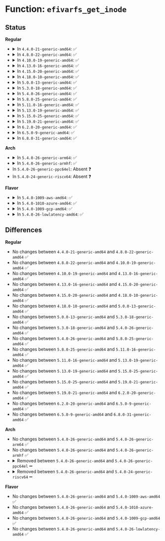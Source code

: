 # Function: <code>efivarfs_get_inode</code>

## Status
<b>Regular</b>
<ul>
<li>
<details>
<summary>In <code>4.4.0-21-generic-amd64</code>: ✅</summary>

```c
struct inode * efivarfs_get_inode(struct super_block * sb, const struct inode * dir, int mode, dev_t dev, bool is_removable)
```

```json
{
  "name": "efivarfs_get_inode",
  "collision_type": "Unique Global",
  "inline_type": "No",
  "funcs": [
    {
      "addr": 18446744071582125344,
      "name": "efivarfs_get_inode",
      "external": true,
      "loc": "fs/efivarfs/inode.c:17",
      "file": "fs/efivarfs/inode.c",
      "inline": "seen, unknown",
      "caller_inline": [],
      "caller_func": [
        "fs/efivarfs/inode.c:efivarfs_create",
        "fs/efivarfs/super.c:efivarfs_fill_super",
        "fs/efivarfs/super.c:efivarfs_callback"
      ]
    }
  ],
  "symbols": [
    {
      "addr": 18446744071582125344,
      "name": "efivarfs_get_inode",
      "section": ".text",
      "bind": "STB_GLOBAL",
      "size": 186
    }
  ]
}
```
</details>
</li>
<li>
<details>
<summary>In <code>4.8.0-22-generic-amd64</code>: ✅</summary>

```c
struct inode * efivarfs_get_inode(struct super_block * sb, const struct inode * dir, int mode, dev_t dev, bool is_removable)
```

```json
{
  "name": "efivarfs_get_inode",
  "collision_type": "Unique Global",
  "inline_type": "No",
  "funcs": [
    {
      "addr": 18446744071582344064,
      "name": "efivarfs_get_inode",
      "external": true,
      "loc": "fs/efivarfs/inode.c:18",
      "file": "fs/efivarfs/inode.c",
      "inline": "seen, unknown",
      "caller_inline": [],
      "caller_func": [
        "fs/efivarfs/inode.c:efivarfs_create",
        "fs/efivarfs/super.c:efivarfs_fill_super",
        "fs/efivarfs/super.c:efivarfs_callback"
      ]
    }
  ],
  "symbols": [
    {
      "addr": 18446744071582344064,
      "name": "efivarfs_get_inode",
      "section": ".text",
      "bind": "STB_GLOBAL",
      "size": 188
    }
  ]
}
```
</details>
</li>
<li>
<details>
<summary>In <code>4.10.0-19-generic-amd64</code>: ✅</summary>

```c
struct inode * efivarfs_get_inode(struct super_block * sb, const struct inode * dir, int mode, dev_t dev, bool is_removable)
```

```json
{
  "name": "efivarfs_get_inode",
  "collision_type": "Unique Global",
  "inline_type": "No",
  "funcs": [
    {
      "addr": 18446744071582435232,
      "name": "efivarfs_get_inode",
      "external": true,
      "loc": "fs/efivarfs/inode.c:18",
      "file": "fs/efivarfs/inode.c",
      "inline": "seen, unknown",
      "caller_inline": [],
      "caller_func": [
        "fs/efivarfs/inode.c:efivarfs_create",
        "fs/efivarfs/super.c:efivarfs_fill_super",
        "fs/efivarfs/super.c:efivarfs_callback"
      ]
    }
  ],
  "symbols": [
    {
      "addr": 18446744071582435232,
      "name": "efivarfs_get_inode",
      "section": ".text",
      "bind": "STB_GLOBAL",
      "size": 180
    }
  ]
}
```
</details>
</li>
<li>
<details>
<summary>In <code>4.13.0-16-generic-amd64</code>: ✅</summary>

```c
struct inode * efivarfs_get_inode(struct super_block * sb, const struct inode * dir, int mode, dev_t dev, bool is_removable)
```

```json
{
  "name": "efivarfs_get_inode",
  "collision_type": "Unique Global",
  "inline_type": "No",
  "funcs": [
    {
      "addr": 18446744071582518496,
      "name": "efivarfs_get_inode",
      "external": true,
      "loc": "fs/efivarfs/inode.c:18",
      "file": "fs/efivarfs/inode.c",
      "inline": "seen, unknown",
      "caller_inline": [],
      "caller_func": [
        "fs/efivarfs/inode.c:efivarfs_create",
        "fs/efivarfs/super.c:efivarfs_fill_super",
        "fs/efivarfs/super.c:efivarfs_callback"
      ]
    }
  ],
  "symbols": [
    {
      "addr": 18446744071582518496,
      "name": "efivarfs_get_inode",
      "section": ".text",
      "bind": "STB_GLOBAL",
      "size": 186
    }
  ]
}
```
</details>
</li>
<li>
<details>
<summary>In <code>4.15.0-20-generic-amd64</code>: ✅</summary>

```c
struct inode * efivarfs_get_inode(struct super_block * sb, const struct inode * dir, int mode, dev_t dev, bool is_removable)
```

```json
{
  "name": "efivarfs_get_inode",
  "collision_type": "Unique Global",
  "inline_type": "No",
  "funcs": [
    {
      "addr": 18446744071582670064,
      "name": "efivarfs_get_inode",
      "external": true,
      "loc": "fs/efivarfs/inode.c:18",
      "file": "fs/efivarfs/inode.c",
      "inline": "seen, unknown",
      "caller_inline": [],
      "caller_func": [
        "fs/efivarfs/inode.c:efivarfs_create",
        "fs/efivarfs/super.c:efivarfs_fill_super",
        "fs/efivarfs/super.c:efivarfs_callback"
      ]
    }
  ],
  "symbols": [
    {
      "addr": 18446744071582670064,
      "name": "efivarfs_get_inode",
      "section": ".text",
      "bind": "STB_GLOBAL",
      "size": 186
    }
  ]
}
```
</details>
</li>
<li>
<details>
<summary>In <code>4.18.0-10-generic-amd64</code>: ✅</summary>

```c
struct inode * efivarfs_get_inode(struct super_block * sb, const struct inode * dir, int mode, dev_t dev, bool is_removable)
```

```json
{
  "name": "efivarfs_get_inode",
  "collision_type": "Unique Global",
  "inline_type": "No",
  "funcs": [
    {
      "addr": 18446744071582863280,
      "name": "efivarfs_get_inode",
      "external": true,
      "loc": "fs/efivarfs/inode.c:18",
      "file": "fs/efivarfs/inode.c",
      "inline": "seen, unknown",
      "caller_inline": [],
      "caller_func": [
        "fs/efivarfs/super.c:efivarfs_fill_super",
        "fs/efivarfs/super.c:efivarfs_callback"
      ]
    }
  ],
  "symbols": [
    {
      "addr": 18446744071582863280,
      "name": "efivarfs_get_inode",
      "section": ".text",
      "bind": "STB_GLOBAL",
      "size": 190
    }
  ]
}
```
</details>
</li>
<li>
<details>
<summary>In <code>5.0.0-13-generic-amd64</code>: ✅</summary>

```c
struct inode * efivarfs_get_inode(struct super_block * sb, const struct inode * dir, int mode, dev_t dev, bool is_removable)
```

```json
{
  "name": "efivarfs_get_inode",
  "collision_type": "Unique Global",
  "inline_type": "No",
  "funcs": [
    {
      "addr": 18446744071582971376,
      "name": "efivarfs_get_inode",
      "external": true,
      "loc": "fs/efivarfs/inode.c:18",
      "file": "fs/efivarfs/inode.c",
      "inline": "seen, unknown",
      "caller_inline": [],
      "caller_func": [
        "fs/efivarfs/super.c:efivarfs_fill_super",
        "fs/efivarfs/super.c:efivarfs_callback"
      ]
    }
  ],
  "symbols": [
    {
      "addr": 18446744071582971376,
      "name": "efivarfs_get_inode",
      "section": ".text",
      "bind": "STB_GLOBAL",
      "size": 190
    }
  ]
}
```
</details>
</li>
<li>
<details>
<summary>In <code>5.3.0-18-generic-amd64</code>: ✅</summary>

```c
struct inode * efivarfs_get_inode(struct super_block * sb, const struct inode * dir, int mode, dev_t dev, bool is_removable)
```

```json
{
  "name": "efivarfs_get_inode",
  "collision_type": "Unique Global",
  "inline_type": "No",
  "funcs": [
    {
      "addr": 18446744071583152336,
      "name": "efivarfs_get_inode",
      "external": true,
      "loc": "fs/efivarfs/inode.c:15",
      "file": "fs/efivarfs/inode.c",
      "inline": "seen, unknown",
      "caller_inline": [],
      "caller_func": [
        "fs/efivarfs/super.c:efivarfs_fill_super",
        "fs/efivarfs/super.c:efivarfs_callback"
      ]
    }
  ],
  "symbols": [
    {
      "addr": 18446744071583152336,
      "name": "efivarfs_get_inode",
      "section": ".text",
      "bind": "STB_GLOBAL",
      "size": 199
    }
  ]
}
```
</details>
</li>
<li>
<details>
<summary>In <code>5.4.0-26-generic-amd64</code>: ✅</summary>

```c
struct inode * efivarfs_get_inode(struct super_block * sb, const struct inode * dir, int mode, dev_t dev, bool is_removable)
```

```json
{
  "name": "efivarfs_get_inode",
  "collision_type": "Unique Global",
  "inline_type": "No",
  "funcs": [
    {
      "addr": 18446744071583258400,
      "name": "efivarfs_get_inode",
      "external": true,
      "loc": "fs/efivarfs/inode.c:15",
      "file": "fs/efivarfs/inode.c",
      "inline": "seen, unknown",
      "caller_inline": [],
      "caller_func": [
        "fs/efivarfs/super.c:efivarfs_fill_super",
        "fs/efivarfs/super.c:efivarfs_callback"
      ]
    }
  ],
  "symbols": [
    {
      "addr": 18446744071583258400,
      "name": "efivarfs_get_inode",
      "section": ".text",
      "bind": "STB_GLOBAL",
      "size": 199
    }
  ]
}
```
</details>
</li>
<li>
<details>
<summary>In <code>5.8.0-25-generic-amd64</code>: ✅</summary>

```c
struct inode * efivarfs_get_inode(struct super_block * sb, const struct inode * dir, int mode, dev_t dev, bool is_removable)
```

```json
{
  "name": "efivarfs_get_inode",
  "collision_type": "Unique Global",
  "inline_type": "No",
  "funcs": [
    {
      "addr": 18446744071583585328,
      "name": "efivarfs_get_inode",
      "external": true,
      "loc": "fs/efivarfs/inode.c:15",
      "file": "fs/efivarfs/inode.c",
      "inline": "seen, unknown",
      "caller_inline": [],
      "caller_func": [
        "fs/efivarfs/inode.c:efivarfs_create",
        "fs/efivarfs/super.c:efivarfs_fill_super",
        "fs/efivarfs/super.c:efivarfs_callback"
      ]
    }
  ],
  "symbols": [
    {
      "addr": 18446744071583585328,
      "name": "efivarfs_get_inode",
      "section": ".text",
      "bind": "STB_GLOBAL",
      "size": 199
    }
  ]
}
```
</details>
</li>
<li>
<details>
<summary>In <code>5.11.0-16-generic-amd64</code>: ✅</summary>

```c
struct inode * efivarfs_get_inode(struct super_block * sb, const struct inode * dir, int mode, dev_t dev, bool is_removable)
```

```json
{
  "name": "efivarfs_get_inode",
  "collision_type": "Unique Global",
  "inline_type": "No",
  "funcs": [
    {
      "addr": 18446744071583705696,
      "name": "efivarfs_get_inode",
      "external": true,
      "loc": "fs/efivarfs/inode.c:16",
      "file": "fs/efivarfs/inode.c",
      "inline": "seen, unknown",
      "caller_inline": [],
      "caller_func": [
        "fs/efivarfs/inode.c:efivarfs_create",
        "fs/efivarfs/super.c:efivarfs_fill_super",
        "fs/efivarfs/super.c:efivarfs_callback"
      ]
    }
  ],
  "symbols": [
    {
      "addr": 18446744071583705696,
      "name": "efivarfs_get_inode",
      "section": ".text",
      "bind": "STB_GLOBAL",
      "size": 199
    }
  ]
}
```
</details>
</li>
<li>
<details>
<summary>In <code>5.13.0-19-generic-amd64</code>: ✅</summary>

```c
struct inode * efivarfs_get_inode(struct super_block * sb, const struct inode * dir, int mode, dev_t dev, bool is_removable)
```

```json
{
  "name": "efivarfs_get_inode",
  "collision_type": "Unique Global",
  "inline_type": "No",
  "funcs": [
    {
      "addr": 18446744071583730752,
      "name": "efivarfs_get_inode",
      "external": true,
      "loc": "fs/efivarfs/inode.c:19",
      "file": "fs/efivarfs/inode.c",
      "inline": "seen, unknown",
      "caller_inline": [],
      "caller_func": [
        "fs/efivarfs/inode.c:efivarfs_create",
        "fs/efivarfs/super.c:efivarfs_fill_super",
        "fs/efivarfs/super.c:efivarfs_callback"
      ]
    }
  ],
  "symbols": [
    {
      "addr": 18446744071583730752,
      "name": "efivarfs_get_inode",
      "section": ".text",
      "bind": "STB_GLOBAL",
      "size": 210
    }
  ]
}
```
</details>
</li>
<li>
<details>
<summary>In <code>5.15.0-25-generic-amd64</code>: ✅</summary>

```c
struct inode * efivarfs_get_inode(struct super_block * sb, const struct inode * dir, int mode, dev_t dev, bool is_removable)
```

```json
{
  "name": "efivarfs_get_inode",
  "collision_type": "Unique Global",
  "inline_type": "No",
  "funcs": [
    {
      "addr": 18446744071584092016,
      "name": "efivarfs_get_inode",
      "external": true,
      "loc": "fs/efivarfs/inode.c:19",
      "file": "fs/efivarfs/inode.c",
      "inline": "seen, unknown",
      "caller_inline": [],
      "caller_func": [
        "fs/efivarfs/inode.c:efivarfs_create",
        "fs/efivarfs/super.c:efivarfs_fill_super",
        "fs/efivarfs/super.c:efivarfs_callback"
      ]
    }
  ],
  "symbols": [
    {
      "addr": 18446744071584092016,
      "name": "efivarfs_get_inode",
      "section": ".text",
      "bind": "STB_GLOBAL",
      "size": 210
    }
  ]
}
```
</details>
</li>
<li>
<details>
<summary>In <code>5.19.0-21-generic-amd64</code>: ✅</summary>

```c
struct inode * efivarfs_get_inode(struct super_block * sb, const struct inode * dir, int mode, dev_t dev, bool is_removable)
```

```json
{
  "name": "efivarfs_get_inode",
  "collision_type": "Unique Global",
  "inline_type": "No",
  "funcs": [
    {
      "addr": 18446744071584686784,
      "name": "efivarfs_get_inode",
      "external": true,
      "loc": "fs/efivarfs/inode.c:19",
      "file": "fs/efivarfs/inode.c",
      "inline": "seen, unknown",
      "caller_inline": [],
      "caller_func": [
        "fs/efivarfs/inode.c:efivarfs_create",
        "fs/efivarfs/super.c:efivarfs_fill_super",
        "fs/efivarfs/super.c:efivarfs_callback"
      ]
    }
  ],
  "symbols": [
    {
      "addr": 18446744071584686784,
      "name": "efivarfs_get_inode",
      "section": ".text",
      "bind": "STB_GLOBAL",
      "size": 233
    }
  ]
}
```
</details>
</li>
<li>
<details>
<summary>In <code>6.2.0-20-generic-amd64</code>: ✅</summary>

```c
struct inode * efivarfs_get_inode(struct super_block * sb, const struct inode * dir, int mode, dev_t dev, bool is_removable)
```

```json
{
  "name": "efivarfs_get_inode",
  "collision_type": "Unique Global",
  "inline_type": "No",
  "funcs": [
    {
      "addr": 18446744071585373168,
      "name": "efivarfs_get_inode",
      "external": true,
      "loc": "fs/efivarfs/inode.c:19",
      "file": "fs/efivarfs/inode.c",
      "inline": "seen, unknown",
      "caller_inline": [],
      "caller_func": [
        "fs/efivarfs/inode.c:efivarfs_create",
        "fs/efivarfs/super.c:efivarfs_fill_super",
        "fs/efivarfs/super.c:efivarfs_callback"
      ]
    }
  ],
  "symbols": [
    {
      "addr": 18446744071585373168,
      "name": "efivarfs_get_inode",
      "section": ".text",
      "bind": "STB_GLOBAL",
      "size": 233
    }
  ]
}
```
</details>
</li>
<li>
<details>
<summary>In <code>6.5.0-9-generic-amd64</code>: ✅</summary>

```c
struct inode * efivarfs_get_inode(struct super_block * sb, const struct inode * dir, int mode, dev_t dev, bool is_removable)
```

```json
{
  "name": "efivarfs_get_inode",
  "collision_type": "Unique Global",
  "inline_type": "No",
  "funcs": [
    {
      "addr": 18446744071585603664,
      "name": "efivarfs_get_inode",
      "external": true,
      "loc": "fs/efivarfs/inode.c:19",
      "file": "fs/efivarfs/inode.c",
      "inline": "seen, unknown",
      "caller_inline": [],
      "caller_func": [
        "fs/efivarfs/inode.c:efivarfs_create",
        "fs/efivarfs/super.c:efivarfs_fill_super",
        "fs/efivarfs/super.c:efivarfs_callback"
      ]
    }
  ],
  "symbols": [
    {
      "addr": 18446744071585603664,
      "name": "efivarfs_get_inode",
      "section": ".text",
      "bind": "STB_GLOBAL",
      "size": 233
    }
  ]
}
```
</details>
</li>
<li>
<details>
<summary>In <code>6.8.0-31-generic-amd64</code>: ✅</summary>

```c
struct inode * efivarfs_get_inode(struct super_block * sb, const struct inode * dir, int mode, dev_t dev, bool is_removable)
```

```json
{
  "name": "efivarfs_get_inode",
  "collision_type": "Unique Global",
  "inline_type": "No",
  "funcs": [
    {
      "addr": 18446744071585849392,
      "name": "efivarfs_get_inode",
      "external": true,
      "loc": "fs/efivarfs/inode.c:19",
      "file": "fs/efivarfs/inode.c",
      "inline": "seen, unknown",
      "caller_inline": [],
      "caller_func": [
        "fs/efivarfs/inode.c:efivarfs_create",
        "fs/efivarfs/super.c:efivarfs_fill_super",
        "fs/efivarfs/super.c:efivarfs_callback"
      ]
    }
  ],
  "symbols": [
    {
      "addr": 18446744071585849392,
      "name": "efivarfs_get_inode",
      "section": ".text",
      "bind": "STB_GLOBAL",
      "size": 238
    }
  ]
}
```
</details>
</li>
</ul>
<b>Arch</b>
<ul>
<li>
<details>
<summary>In <code>5.4.0-26-generic-arm64</code>: ✅</summary>

```c
struct inode * efivarfs_get_inode(struct super_block * sb, const struct inode * dir, int mode, dev_t dev, bool is_removable)
```

```json
{
  "name": "efivarfs_get_inode",
  "collision_type": "Unique Global",
  "inline_type": "No",
  "funcs": [
    {
      "addr": 18446603336494986776,
      "name": "efivarfs_get_inode",
      "external": true,
      "loc": "fs/efivarfs/inode.c:15",
      "file": "fs/efivarfs/inode.c",
      "inline": "seen, unknown",
      "caller_inline": [],
      "caller_func": [
        "fs/efivarfs/super.c:efivarfs_fill_super",
        "fs/efivarfs/super.c:efivarfs_callback"
      ]
    }
  ],
  "symbols": [
    {
      "addr": 18446603336494986776,
      "name": "efivarfs_get_inode",
      "section": ".text",
      "bind": "STB_GLOBAL",
      "size": 228
    }
  ]
}
```
</details>
</li>
<li>
<details>
<summary>In <code>5.4.0-26-generic-armhf</code>: ✅</summary>

```c
struct inode * efivarfs_get_inode(struct super_block * sb, const struct inode * dir, int mode, dev_t dev, bool is_removable)
```

```json
{
  "name": "efivarfs_get_inode",
  "collision_type": "Unique Global",
  "inline_type": "No",
  "funcs": [
    {
      "addr": 3228401712,
      "name": "efivarfs_get_inode",
      "external": true,
      "loc": "fs/efivarfs/inode.c:15",
      "file": "fs/efivarfs/inode.c",
      "inline": "seen, unknown",
      "caller_inline": [],
      "caller_func": [
        "fs/efivarfs/super.c:efivarfs_fill_super",
        "fs/efivarfs/super.c:efivarfs_callback"
      ]
    }
  ],
  "symbols": [
    {
      "addr": 3228401712,
      "name": "efivarfs_get_inode",
      "section": ".text",
      "bind": "STB_GLOBAL",
      "size": 248
    }
  ]
}
```
</details>
</li>
<li>
In <code>5.4.0-26-generic-ppc64el</code>: Absent ❓
</li>
<li>
In <code>5.4.0-24-generic-riscv64</code>: Absent ❓
</li>
</ul>
<b>Flavor</b>
<ul>
<li>
<details>
<summary>In <code>5.4.0-1009-aws-amd64</code>: ✅</summary>

```c
struct inode * efivarfs_get_inode(struct super_block * sb, const struct inode * dir, int mode, dev_t dev, bool is_removable)
```

```json
{
  "name": "efivarfs_get_inode",
  "collision_type": "Unique Global",
  "inline_type": "No",
  "funcs": [
    {
      "addr": 18446744071583227136,
      "name": "efivarfs_get_inode",
      "external": true,
      "loc": "fs/efivarfs/inode.c:15",
      "file": "fs/efivarfs/inode.c",
      "inline": "seen, unknown",
      "caller_inline": [],
      "caller_func": [
        "fs/efivarfs/super.c:efivarfs_fill_super",
        "fs/efivarfs/super.c:efivarfs_callback"
      ]
    }
  ],
  "symbols": [
    {
      "addr": 18446744071583227136,
      "name": "efivarfs_get_inode",
      "section": ".text",
      "bind": "STB_GLOBAL",
      "size": 199
    }
  ]
}
```
</details>
</li>
<li>
<details>
<summary>In <code>5.4.0-1010-azure-amd64</code>: ✅</summary>

```c
struct inode * efivarfs_get_inode(struct super_block * sb, const struct inode * dir, int mode, dev_t dev, bool is_removable)
```

```json
{
  "name": "efivarfs_get_inode",
  "collision_type": "Unique Global",
  "inline_type": "No",
  "funcs": [
    {
      "addr": 18446744071583164288,
      "name": "efivarfs_get_inode",
      "external": true,
      "loc": "fs/efivarfs/inode.c:15",
      "file": "fs/efivarfs/inode.c",
      "inline": "seen, unknown",
      "caller_inline": [],
      "caller_func": [
        "fs/efivarfs/super.c:efivarfs_fill_super",
        "fs/efivarfs/super.c:efivarfs_callback"
      ]
    }
  ],
  "symbols": [
    {
      "addr": 18446744071583164288,
      "name": "efivarfs_get_inode",
      "section": ".text",
      "bind": "STB_GLOBAL",
      "size": 199
    }
  ]
}
```
</details>
</li>
<li>
<details>
<summary>In <code>5.4.0-1009-gcp-amd64</code>: ✅</summary>

```c
struct inode * efivarfs_get_inode(struct super_block * sb, const struct inode * dir, int mode, dev_t dev, bool is_removable)
```

```json
{
  "name": "efivarfs_get_inode",
  "collision_type": "Unique Global",
  "inline_type": "No",
  "funcs": [
    {
      "addr": 18446744071583211168,
      "name": "efivarfs_get_inode",
      "external": true,
      "loc": "fs/efivarfs/inode.c:15",
      "file": "fs/efivarfs/inode.c",
      "inline": "seen, unknown",
      "caller_inline": [],
      "caller_func": [
        "fs/efivarfs/super.c:efivarfs_fill_super",
        "fs/efivarfs/super.c:efivarfs_callback"
      ]
    }
  ],
  "symbols": [
    {
      "addr": 18446744071583211168,
      "name": "efivarfs_get_inode",
      "section": ".text",
      "bind": "STB_GLOBAL",
      "size": 199
    }
  ]
}
```
</details>
</li>
<li>
<details>
<summary>In <code>5.4.0-26-lowlatency-amd64</code>: ✅</summary>

```c
struct inode * efivarfs_get_inode(struct super_block * sb, const struct inode * dir, int mode, dev_t dev, bool is_removable)
```

```json
{
  "name": "efivarfs_get_inode",
  "collision_type": "Unique Global",
  "inline_type": "No",
  "funcs": [
    {
      "addr": 18446744071583305056,
      "name": "efivarfs_get_inode",
      "external": true,
      "loc": "fs/efivarfs/inode.c:15",
      "file": "fs/efivarfs/inode.c",
      "inline": "seen, unknown",
      "caller_inline": [],
      "caller_func": [
        "fs/efivarfs/super.c:efivarfs_fill_super",
        "fs/efivarfs/super.c:efivarfs_callback"
      ]
    }
  ],
  "symbols": [
    {
      "addr": 18446744071583305056,
      "name": "efivarfs_get_inode",
      "section": ".text",
      "bind": "STB_GLOBAL",
      "size": 199
    }
  ]
}
```
</details>
</li>
</ul>

## Differences
<b>Regular</b>
<ul>
<li>
No changes between <code>4.4.0-21-generic-amd64</code> and <code>4.8.0-22-generic-amd64</code> ✅
</li>
<li>
No changes between <code>4.8.0-22-generic-amd64</code> and <code>4.10.0-19-generic-amd64</code> ✅
</li>
<li>
No changes between <code>4.10.0-19-generic-amd64</code> and <code>4.13.0-16-generic-amd64</code> ✅
</li>
<li>
No changes between <code>4.13.0-16-generic-amd64</code> and <code>4.15.0-20-generic-amd64</code> ✅
</li>
<li>
No changes between <code>4.15.0-20-generic-amd64</code> and <code>4.18.0-10-generic-amd64</code> ✅
</li>
<li>
No changes between <code>4.18.0-10-generic-amd64</code> and <code>5.0.0-13-generic-amd64</code> ✅
</li>
<li>
No changes between <code>5.0.0-13-generic-amd64</code> and <code>5.3.0-18-generic-amd64</code> ✅
</li>
<li>
No changes between <code>5.3.0-18-generic-amd64</code> and <code>5.4.0-26-generic-amd64</code> ✅
</li>
<li>
No changes between <code>5.4.0-26-generic-amd64</code> and <code>5.8.0-25-generic-amd64</code> ✅
</li>
<li>
No changes between <code>5.8.0-25-generic-amd64</code> and <code>5.11.0-16-generic-amd64</code> ✅
</li>
<li>
No changes between <code>5.11.0-16-generic-amd64</code> and <code>5.13.0-19-generic-amd64</code> ✅
</li>
<li>
No changes between <code>5.13.0-19-generic-amd64</code> and <code>5.15.0-25-generic-amd64</code> ✅
</li>
<li>
No changes between <code>5.15.0-25-generic-amd64</code> and <code>5.19.0-21-generic-amd64</code> ✅
</li>
<li>
No changes between <code>5.19.0-21-generic-amd64</code> and <code>6.2.0-20-generic-amd64</code> ✅
</li>
<li>
No changes between <code>6.2.0-20-generic-amd64</code> and <code>6.5.0-9-generic-amd64</code> ✅
</li>
<li>
No changes between <code>6.5.0-9-generic-amd64</code> and <code>6.8.0-31-generic-amd64</code> ✅
</li>
</ul>
<b>Arch</b>
<ul>
<li>
No changes between <code>5.4.0-26-generic-amd64</code> and <code>5.4.0-26-generic-arm64</code> ✅
</li>
<li>
No changes between <code>5.4.0-26-generic-amd64</code> and <code>5.4.0-26-generic-armhf</code> ✅
</li>
<li>
<details>
<summary>Removed between <code>5.4.0-26-generic-amd64</code> and <code>5.4.0-26-generic-ppc64el</code> ➖</summary>

```c
struct inode * efivarfs_get_inode(struct super_block * sb, const struct inode * dir, int mode, dev_t dev, bool is_removable)
```
</details>
</li>
<li>
<details>
<summary>Removed between <code>5.4.0-26-generic-amd64</code> and <code>5.4.0-24-generic-riscv64</code> ➖</summary>

```c
struct inode * efivarfs_get_inode(struct super_block * sb, const struct inode * dir, int mode, dev_t dev, bool is_removable)
```
</details>
</li>
</ul>
<b>Flavor</b>
<ul>
<li>
No changes between <code>5.4.0-26-generic-amd64</code> and <code>5.4.0-1009-aws-amd64</code> ✅
</li>
<li>
No changes between <code>5.4.0-26-generic-amd64</code> and <code>5.4.0-1010-azure-amd64</code> ✅
</li>
<li>
No changes between <code>5.4.0-26-generic-amd64</code> and <code>5.4.0-1009-gcp-amd64</code> ✅
</li>
<li>
No changes between <code>5.4.0-26-generic-amd64</code> and <code>5.4.0-26-lowlatency-amd64</code> ✅
</li>
</ul>
